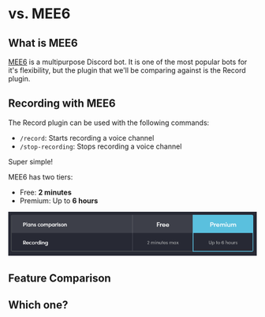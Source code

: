 # vs. MEE6

## What is MEE6
[MEE6](https://mee6.xyz) is a multipurpose Discord bot. It is one of the most popular bots for it's flexibility, but the plugin that we'll be comparing against is the Record plugin.

## Recording with MEE6
The Record plugin can be used with the following commands:
* `/record`: Starts recording a voice channel
* `/stop-recording`: Stops recording a voice channel

Super simple!

MEE6 has two tiers:
* Free: **2 minutes**
* Premium: Up to **6 hours**

![feature comparison](./_media/mee6-premium-free.png)

## Feature Comparison

## Which one?

